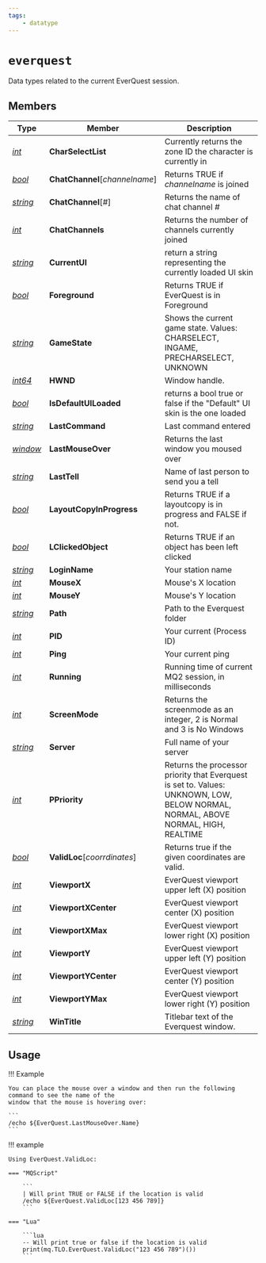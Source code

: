 ```yaml
---
tags:
    - datatype
---
```


# `everquest`

Data types related to the current EverQuest session.

## Members

| **Type**                         | **Member**                           | **Description** |
| -------------------------------- | ------------------------------------ | --- |
| [_int_](datatype-int.md)         | **CharSelectList**                   | Currently returns the zone ID the character is currently in |
| [_bool_](datatype-bool.md)       | **ChatChannel**[_channelname_]       | Returns TRUE if _channelname_ is joined |
| [_string_](datatype-string.md)   | **ChatChannel**[_#_]                 | Returns the name of chat channel _#_ |
| [_int_](datatype-int.md)         | **ChatChannels**                     | Returns the number of channels currently joined |
| [_string_](datatype-string.md)   | **CurrentUI**                        | return a string representing the currently loaded UI skin |
| [_bool_](datatype-bool.md)       | **Foreground**                       | Returns TRUE if EverQuest is in Foreground |
| [_string_](datatype-string.md)   | **GameState**                        | Shows the current game state. Values: CHARSELECT, INGAME, PRECHARSELECT, UNKNOWN |
| [_int64_](datatype-int64.md)     | **HWND**                             | Window handle. |
| [_bool_](datatype-bool.md)       | **IsDefaultUILoaded**                | returns a bool true or false if the "Default" UI skin is the one loaded |
| [_string_](datatype-string.md)   | **LastCommand**                      | Last command entered |
| [_window_](datatype-window.md)   | **LastMouseOver**                    | Returns the last window you moused over |
| [_string_](datatype-string.md)   | **LastTell**                         | Name of last person to send you a tell |
| [_bool_](datatype-bool.md)       | **LayoutCopyInProgress**             | Returns TRUE if a layoutcopy is in progress and FALSE if not. |
| [_bool_](datatype-bool.md)       | **LClickedObject**                   | Returns TRUE if an object has been left clicked |
| [_string_](datatype-string.md)   | **LoginName**                        | Your station name |
| [_int_](datatype-int.md)         | **MouseX**                           | Mouse's X location |
| [_int_](datatype-int.md)         | **MouseY**                           | Mouse's Y location |
| [_string_](datatype-string.md)   | **Path**                             | Path to the Everquest folder |
| [_int_](datatype-int.md)         | **PID**                              | Your current (Process ID) |
| [_int_](datatype-int.md)         | **Ping**                             | Your current ping |
| [_int_](datatype-int.md)         | **Running**                          | Running time of current MQ2 session, in milliseconds |
| [_int_](datatype-int.md)         | **ScreenMode**                       | Returns the screenmode as an integer, 2 is Normal and 3 is No Windows |
| [_string_](datatype-string.md)   | **Server**                           | Full name of your server |
| [_int_](datatype-int.md)         | **PPriority**                        | Returns the processor priority that Everquest is set to. Values: UNKNOWN, LOW, BELOW NORMAL, NORMAL, ABOVE NORMAL, HIGH, REALTIME |
| [_bool_](datatype-bool.md)       | **ValidLoc**[_coorrdinates_]         | Returns true if the given coordinates are valid. |
| [_int_](datatype-int.md)         | **ViewportX**                        | EverQuest viewport upper left (X) position |
| [_int_](datatype-int.md)         | **ViewportXCenter**                  | EverQuest viewport center (X) position |
| [_int_](datatype-int.md)         | **ViewportXMax**                     | EverQuest viewport lower right (X) position |
| [_int_](datatype-int.md)         | **ViewportY**                        | EverQuest viewport upper left (Y) position |
| [_int_](datatype-int.md)         | **ViewportYCenter**                  | EverQuest viewport center (Y) position |
| [_int_](datatype-int.md)         | **ViewportYMax**                     | EverQuest viewport lower right (Y) position |
| [_string_](datatype-string.md)   | **WinTitle**                         | Titlebar text of the Everquest window. |

## Usage

!!! Example

    You can place the mouse over a window and then run the following command to see the name of the
    window that the mouse is hovering over:
    
    ```
    /echo ${EverQuest.LastMouseOver.Name}
    ```

!!! example

    Using EverQuest.ValidLoc:

    === "MQScript"

        ```
        | Will print TRUE or FALSE if the location is valid
        /echo ${EverQuest.ValidLoc[123 456 789]}
        ```

    === "Lua"

        ```lua
        -- Will print true or false if the location is valid
        print(mq.TLO.EverQuest.ValidLoc("123 456 789")())
        ```
